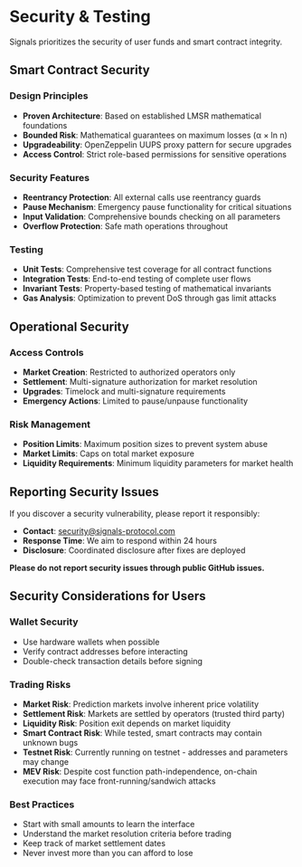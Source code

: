 # Security & Testing

Signals prioritizes the security of user funds and smart contract integrity.

## Smart Contract Security

### Design Principles

- **Proven Architecture**: Based on established LMSR mathematical foundations
- **Bounded Risk**: Mathematical guarantees on maximum losses (α × ln n)
- **Upgradeability**: OpenZeppelin UUPS proxy pattern for secure upgrades
- **Access Control**: Strict role-based permissions for sensitive operations

### Security Features

- **Reentrancy Protection**: All external calls use reentrancy guards
- **Pause Mechanism**: Emergency pause functionality for critical situations
- **Input Validation**: Comprehensive bounds checking on all parameters
- **Overflow Protection**: Safe math operations throughout

### Testing

- **Unit Tests**: Comprehensive test coverage for all contract functions
- **Integration Tests**: End-to-end testing of complete user flows
- **Invariant Tests**: Property-based testing of mathematical invariants
- **Gas Analysis**: Optimization to prevent DoS through gas limit attacks

## Operational Security

### Access Controls

- **Market Creation**: Restricted to authorized operators only
- **Settlement**: Multi-signature authorization for market resolution
- **Upgrades**: Timelock and multi-signature requirements
- **Emergency Actions**: Limited to pause/unpause functionality

### Risk Management

- **Position Limits**: Maximum position sizes to prevent system abuse
- **Market Limits**: Caps on total market exposure
- **Liquidity Requirements**: Minimum liquidity parameters for market health

## Reporting Security Issues

If you discover a security vulnerability, please report it responsibly:

- **Contact**: security@signals-protocol.com
- **Response Time**: We aim to respond within 24 hours
- **Disclosure**: Coordinated disclosure after fixes are deployed

**Please do not report security issues through public GitHub issues.**

## Security Considerations for Users

### Wallet Security

- Use hardware wallets when possible
- Verify contract addresses before interacting
- Double-check transaction details before signing

### Trading Risks

- **Market Risk**: Prediction markets involve inherent price volatility
- **Settlement Risk**: Markets are settled by operators (trusted third party)
- **Liquidity Risk**: Position exit depends on market liquidity
- **Smart Contract Risk**: While tested, smart contracts may contain unknown bugs
- **Testnet Risk**: Currently running on testnet - addresses and parameters may change
- **MEV Risk**: Despite cost function path-independence, on-chain execution may face front-running/sandwich attacks

### Best Practices

- Start with small amounts to learn the interface
- Understand the market resolution criteria before trading
- Keep track of market settlement dates
- Never invest more than you can afford to lose
